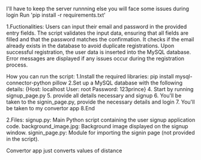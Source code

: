 I'll have to keep the server runnning else you will face some issues during login 
Run 'pip install -r requirements.txt'

1.Fuctionalities:
Users can input their email and password in the provided entry fields.
The script validates the input data, ensuring that all fields are filled and that the password matches the confirmation.
It checks if the email already exists in the database to avoid duplicate registrations.
Upon successful registration, the user data is inserted into the MySQL database.
Error messages are displayed if any issues occur during the registration process.

How you can run the script:
1.Install the required libraries: pip install mysql-connector-python pillow
2.Set up a MySQL database with the following details:
{Host: localhost
User: root
Password: 123prince}
4. Start by running signup_page.py 
5. provide all details necessary and signup
6. You'll be taken to the signin_page.py, provide the necessary details and login
7. You'll be taken to my convertor app
8.End


2.Files:
signup.py: Main Python script containing the user signup application code.
background_image.jpg: Background image displayed on the signup window.
signin_page.py: Module for importing the signin page (not provided in the script).

Convertor app just converts values of distance 
